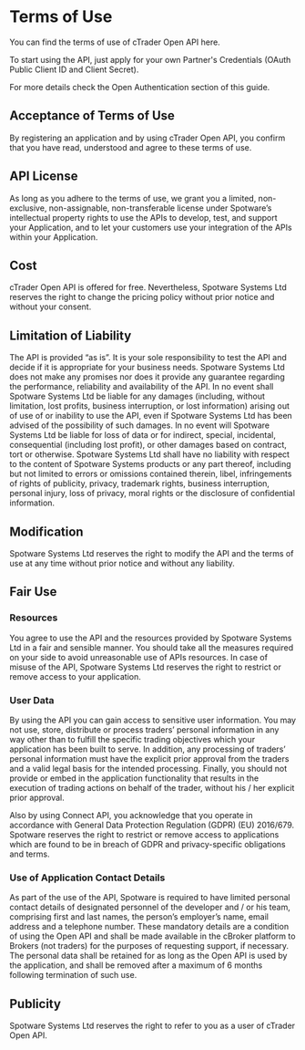 # Terms of Use

You can find the terms of use of cTrader Open API here.

To start using the API, just apply for your own Partner's Credentials (OAuth Public Client ID and Client Secret).

For more details check the Open Authentication section of this guide.

## Acceptance of Terms of Use

By registering an application and by using cTrader Open API, you confirm that you have read, understood and agree to these terms of use.

## API License

As long as you adhere to the terms of use, we grant you a limited, non-exclusive, non-assignable, non-transferable license under Spotware’s intellectual property rights to use the APIs to develop, test, and support your Application, and to let your customers use your integration of the APIs within your Application.

## Cost

cTrader Open API is offered for free. Nevertheless, Spotware Systems Ltd reserves the right to change the pricing policy without prior notice and without your consent.

## Limitation of Liability

The API is provided “as is”. It is your sole responsibility to test the API and decide if it is appropriate for your business needs. Spotware Systems Ltd does not make any promises nor does it provide any guarantee regarding the performance, reliability and availability of the API. In no event shall Spotware Systems Ltd be liable for any damages (including, without limitation, lost profits, business interruption, or lost information) arising out of use of or inability to use the API, even if Spotware Systems Ltd has been advised of the possibility of such damages. In no event will Spotware Systems Ltd be liable for loss of data or for indirect, special, incidental, consequential (including lost profit), or other damages based on contract, tort or otherwise. Spotware Systems Ltd shall have no liability with respect to the content of Spotware Systems products or any part thereof, including but not limited to errors or omissions contained therein, libel, infringements of rights of publicity, privacy, trademark rights, business interruption, personal injury, loss of privacy, moral rights or the disclosure of confidential information.

## Modification

Spotware Systems Ltd reserves the right to modify the API and the terms of use at any time without prior notice and without any liability.

## Fair Use

### Resources

You agree to use the API and the resources provided by Spotware Systems Ltd in a fair and sensible manner. You should take all the measures required on your side to avoid unreasonable use of APIs resources. In case of misuse of the API, Spotware Systems Ltd reserves the right to restrict or remove access to your application.

### User Data

By using the API you can gain access to sensitive user information. You may not use, store, distribute or process traders’ personal information in any way other than to fulfill the specific trading objectives which your application has been built to serve. In addition, any processing of traders’ personal information must have the explicit prior approval from the traders and a valid legal basis for the intended processing. Finally, you should not provide or embed in the application functionality that results in the execution of trading actions on behalf of the trader, without his / her explicit prior approval.

Also by using Connect API, you acknowledge that you operate in accordance with General Data Protection Regulation (GDPR) (EU) 2016/679. Spotware reserves the right to restrict or remove access to applications which are found to be in breach of GDPR and privacy-specific obligations and terms.

### Use of Application Contact Details

As part of the use of the API, Spotware is required to have limited personal contact details of designated personnel of the developer and / or his team, comprising first and last names, the person’s employer’s name, email address and a telephone number. These mandatory details are a condition of using the Open API and shall be made available in the cBroker platform to Brokers (not traders) for the purposes of requesting support, if necessary. The personal data shall be retained for as long as the Open API is used by the application, and shall be removed after a maximum of 6 months following termination of such use.

## Publicity

Spotware Systems Ltd reserves the right to refer to you as a user of cTrader Open API.
